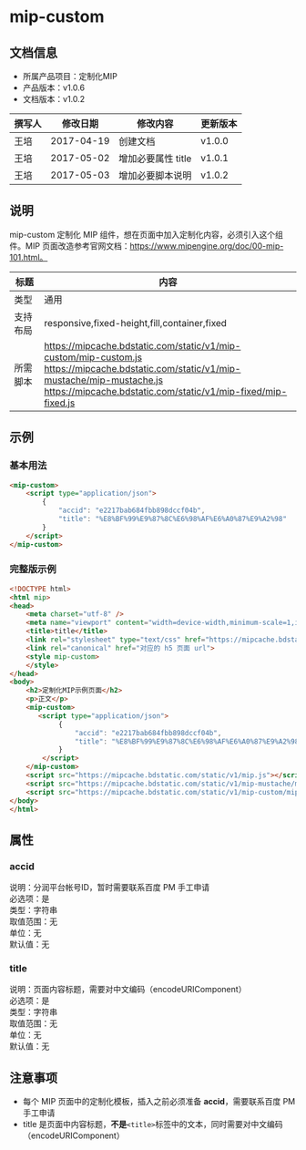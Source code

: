 # mip-custom

## 文档信息

- 所属产品项目：定制化MIP
- 产品版本：v1.0.6
- 文档版本：v1.0.2

撰写人|修改日期|修改内容|更新版本
---|---|---|---
王培|2017-04-19|创建文档|v1.0.0
王培|2017-05-02|增加必要属性 title|v1.0.1
王培|2017-05-03|增加必要脚本说明|v1.0.2

## 说明

mip-custom 定制化 MIP 组件，想在页面中加入定制化内容，必须引入这个组件。MIP 页面改造参考官网文档：https://www.mipengine.org/doc/00-mip-101.html。

标题|内容
----|----
类型|通用
支持布局|responsive,fixed-height,fill,container,fixed
所需脚本|https://mipcache.bdstatic.com/static/v1/mip-custom/mip-custom.js<br/> https://mipcache.bdstatic.com/static/v1/mip-mustache/mip-mustache.js<br>https://mipcache.bdstatic.com/static/v1/mip-fixed/mip-fixed.js

## 示例

### 基本用法

```html
<mip-custom>
    <script type="application/json">
        {
            "accid": "e2217bab684fbb898dccf04b",
            "title": "%E8%BF%99%E9%87%8C%E6%98%AF%E6%A0%87%E9%A2%98"
        }
    </script>
</mip-custom>
```

### 完整版示例

```html
<!DOCTYPE html>
<html mip>
<head>
    <meta charset="utf-8" />
    <meta name="viewport" content="width=device-width,minimum-scale=1,initial-scale=1" />
    <title>title</title>
    <link rel="stylesheet" type="text/css" href="https://mipcache.bdstatic.com/static/v1/mip.css">
    <link rel="canonical" href="对应的 h5 页面 url">
    <style mip-custom>
    </style>
</head>
<body>
    <h2>定制化MIP示例页面</h2>
    <p>正文</p>
    <mip-custom>
       <script type="application/json">
            {
                "accid": "e2217bab684fbb898dccf04b",
                "title": "%E8%BF%99%E9%87%8C%E6%98%AF%E6%A0%87%E9%A2%98"
            }
        </script>
    </mip-custom>
    <script src="https://mipcache.bdstatic.com/static/v1/mip.js"></script>
    <script src="https://mipcache.bdstatic.com/static/v1/mip-mustache/mip-mustache.js"></script>
    <script src="https://mipcache.bdstatic.com/static/v1/mip-custom/mip-custom.js"></script>
</body>
</html>

```

## 属性

### accid

说明：分润平台帐号ID，暂时需要联系百度 PM 手工申请   
必选项：是   
类型：字符串  
取值范围：无  
单位：无   
默认值：无   
 
### title

说明：页面内容标题，需要对中文编码（encodeURIComponent）   
必选项：是   
类型：字符串   
取值范围：无   
单位：无   
默认值：无   

## 注意事项

- 每个 MIP 页面中的定制化模板，插入之前必须准备 **accid**，需要联系百度 PM 手工申请
- title 是页面中内容标题，**不是**`<title>`标签中的文本，同时需要对中文编码（encodeURIComponent） 


